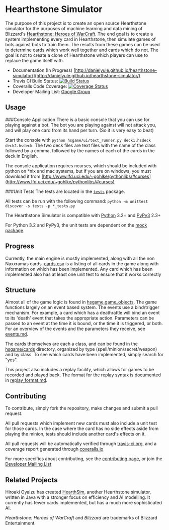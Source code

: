 Hearthstone Simulator
=====================

The purpose of this project is to create an open source Hearthstone simulator for the purposes of machine learning and
data mining of Blizzard's [Hearthstone: Heroes of WarCraft](http://battle.net/hearthstone).  The end goal
is to create a system implementing every card in Hearthstone, then simulate games of bots against bots to train
them.  The results from these games can be used to determine cards which work well together and cards which do not.
The goal is not to create a clone of Hearthstone which players can use to replace the game itself with.

 * Documentation (In Progress) [http://danielyule.github.io/hearthstone-simulator/](http://danielyule.github.io/hearthstone-simulator/)
 * Travis CI Build Status: [![Build Status](https://travis-ci.org/danielyule/hearthstone-simulator.svg?branch=master)](https://travis-ci.org/danielyule/hearthstone-simulator)
 * Coveralls Code Coverage: [![Coverage Status](https://coveralls.io/repos/danielyule/hearthstone-simulator/badge.png?branch=master)](https://coveralls.io/r/danielyule/hearthstone-simulator?branch=master)
 * Developer Mailing List: [Google Group](https://groups.google.com/forum/#!forum/hearthstone-simulator-dev)

Usage
-----
###Console Application
There is a basic console that you can use for playing against a bot.  The bot you are playing against will not
attack you, and will play one card from its hand per turn. (So it is very easy to beat)

Start the console with ``python hsgame/ui/text_runner.py deck1.hsdeck deck2.hsdeck``.  The two deck files are
text files with the name of the class followed by a comma, followed by the names of each of the cards in the deck
in English.

The console application requires ncurses, which should be included with python on *nix and mac systems, but if you are 
on windows, you must download it from 
[http://www.lfd.uci.edu/~gohlke/pythonlibs/#curses](http://www.lfd.uci.edu/~gohlke/pythonlibs/#curses)


###Unit Tests
The tests are located in the [`tests`](tests) package.

All tests can be run with the following command: `python -m unittest discover -s tests -p *_tests.py`

The Hearthstone Simulator is compatible with [Python](https://www.python.org/) 3.2+ and [PyPy3](http://pypy.org/) 2.3+

For Python 3.2 and PyPy3, the unit tests are dependent on the [mock package](https://pypi.python.org/pypi/mock).

Progress
--------

Currently, the main engine is mostly implemented, along with all the non Naxxramas cards.  [cards.csv](cards.csv) is a listing of all cards in the
game along with information on which has been implemented.  Any card which has been implemented also has at least one
unit test to ensure that it works correctly

Structure
---------
Almost all of the game logic is found in [hsgame.game_objects](hsgame/game_objects.py).  The game functions largely on an event based system.
The events use a bind/trigger mechanism.  For example, a card which has a deathrattle will bind an event to its 'death'
event that takes the appropriate action.  Parameters can be passed to an event at the time it is bound, or the time it
is triggered, or both.  For an overview of the events and the parameters they receive, see [events.md](events.md).

The cards themselves are each a class, and can be found in the [hsgame/cards](hsgame/cards) directory, organized by type
(spell/minion/secret/weapon) and by class.  To see which cards have been implemented, simply search for "yes".

This project also includes a replay facility, which allows for games to be recorded and played back.  The format for
the replay syntax is documented in [replay_format.md](replay_format.md).

Contributing
------------

To contribute, simply fork the repository, make changes and submit a pull request.

All pull requests which implement new cards must also include a unit test for those cards.  In the case where the card
 has no side effects aside from playing the minion, tests should include another card's effects on it.

All pull requests will be automatically verified through 
[travis-ci.org](https://travis-ci.org/danielyule/hearthstone-simulator), and a coverage report generated through
 [coveralls.io](https://coveralls.io/r/danielyule/hearthstone-simulator)

For more specifics about contributing, see the 
[contributing page](http://danielyule.github.io/hearthstone-simulator/contributing.html), 
or join the [Developer Mailing List](https://groups.google.com/forum/#!forum/hearthstone-simulator-dev)

Related Projects
----------------
Hiroaki Oyaizu has created [HearthSim](https://github.com/oyachai/HearthSim), another Hearthstone simulator, written in Java
with a stronger focus on efficiency and AI modelling. It currently has fewer cards implemented, but has a much more
sophisticated AI.

_Hearthstone: Heroes of WarCraft_ and _Blizzard_ are trademarks of Blizzard Entertainment.
